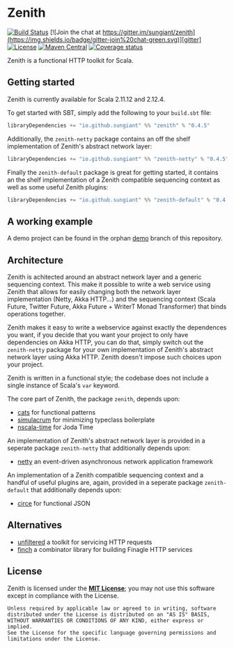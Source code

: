 # Zenith

[![Build Status](https://travis-ci.org/sungiant/zenith.png?branch=master)][travis]
[![Join the chat at https://gitter.im/sungiant/zenith](https://img.shields.io/badge/gitter-join%20chat-green.svg)][gitter]
[![License](https://img.shields.io/badge/license-MIT-lightgrey.svg)][license]
[![Maven Central](https://img.shields.io/maven-central/v/io.github.sungiant/zenith_2.12.svg)][maven]
[![Coverage status](https://img.shields.io/codecov/c/github/sungiant/zenith/master.svg)][coverage]

Zenith is a functional HTTP toolkit for Scala.

## Getting started

Zenith is currently available for Scala 2.11.12 and 2.12.4.

To get started with SBT, simply add the following to your `build.sbt` file:

```scala
libraryDependencies += "io.github.sungiant" %% "zenith" % "0.4.5"
```

Additionally, the `zenith-netty` package contains an off the shelf implementation of Zenith's abstract network layer:

```scala
libraryDependencies += "io.github.sungiant" %% "zenith-netty" % "0.4.5"
```

Finally the `zenith-default` package is great for getting started, it contains an the shelf implementation of a Zenith compatible sequencing context as well as some useful Zenith plugins:

```scala
libraryDependencies += "io.github.sungiant" %% "zenith-default" % "0.4.5"
```


## A working example

A demo project can be found in the orphan [demo][demo] branch of this repository.


## Architecture

Zenith is achitected around an abstract network layer and a generic sequencing context.  This make it possible to write a web service using Zenith that allows for easily changing both the network layer implementation (Netty, Akka HTTP...) and the sequencing context (Scala Future, Twitter Future, Akka Future + WriterT Monad Transformer) that binds operations together.

Zenith makes it easy to write a webservice against exactly the dependences you want, if you decide that you want your project to only have dependencies on Akka HTTP, you can do that, simply switch out the `zenith-netty` package for your own implementation of Zenith's abstract network layer using Akka HTTP.  Zenith doesn't impose such choices upon your project. 

Zenith is written in a functional style; the codebase does not include a single instance of Scala's `var` keyword.

The core part of Zenith, the package `zenith`, depends upon:

 * [cats][cats] for functional patterns
 * [simulacrum][simulacrum] for minimizing typeclass boilerplate
 * [nscala-time][nscala-time] for Joda Time

An implementation of Zenith's abstract network layer is provided in a seperate package `zenith-netty` that additionally depends upon:

* [netty][netty] an event-driven asynchronous network application framework


An implementation of a Zenith compatible sequencing context and a handful of useful plugins are, again, provided in a seperate package `zenith-default` that additionally depends upon:

 * [circe][circe] for functional JSON



## Alternatives

* [unfiltered][unfiltered] a toolkit for servicing HTTP requests
* [finch][finch] a combinator library for building Finagle HTTP services

## License

Zenith is licensed under the **[MIT License][license]**; you may not use this software except in compliance with the License.

```
Unless required by applicable law or agreed to in writing, software
distributed under the License is distributed on an "AS IS" BASIS,
WITHOUT WARRANTIES OR CONDITIONS OF ANY KIND, either express or implied.
See the License for the specific language governing permissions and
limitations under the License.
```

[netty]: https://github.com/netty/netty
[nscala-time]: https://github.com/nscala-time/nscala-time
[travis]: https://travis-ci.org/sungiant/zenith
[gitter]: https://gitter.im/sungiant/zenith?utm_source=badge&utm_medium=badge&utm_campaign=pr-badge&utm_content=badge
[maven]: https://maven-badges.herokuapp.com/maven-central/io.github.sungiant/zenith_2.12
[license]: https://raw.githubusercontent.com/sungiant/zenith/master/LICENSE
[coverage]: https://codecov.io/github/sungiant/zenith
[unfiltered]: http://unfiltered.databinder.net/Unfiltered.html
[circe]: https://github.com/travisbrown/circe
[simulacrum]: https://github.com/mpilquist/simulacrum
[cats]: https://github.com/typelevel/cats
[demo]: https://github.com/sungiant/zenith/tree/demo
[finch]: https://github.com/finagle/finch
